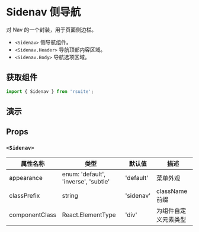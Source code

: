 # Sidenav 侧导航 [<i class="icon icon-edit2" ></i>](https://github.com/rsuite/rsuite.github.io/blob/master/src/components/nav-menu/index.md)

对 Nav 的一个封装，用于页面侧边栏。

* `<Sidenav>` 侧导航组件。
* `<Sidenav.Header>` 导航顶部内容区域。
* `<Sidenav.Body>` 导航选项区域。

## 获取组件

```js
import { Sidenav } from 'rsuite';
```

## 演示

<!--{demo}-->

## Props

### `<Sidenav>`

| 属性名称       | 类型                                 | 默认值    | 描述                 |
| -------------- | ------------------------------------ | --------- | -------------------- |
| appearance     | enum: 'default', 'inverse', 'subtle' | 'default' | 菜单外观             |
| classPrefix    | string                               | 'sidenav' | className 前缀       |
| componentClass | React.ElementType                    | 'div'     | 为组件自定义元素类型 |
